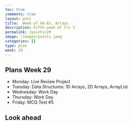 ```yaml
---
toc: true
comments: true
layout: post
title:  Week of 04-03, Arrays
description: Fifth week of tri 3
permalink: /points/29
image: /images/points.jpeg
categories: []
type: plan
week: 29
---
```


## Plans Week 29
> 
- Monday: Live Review Project
- Tuesday: Data Structures: 1D Arrays, 2D Arrays, ArrayList
- Wednesday: Work Day
- Thursday: Work Day
- Friday: MCQ Test #5

## Look ahead
> 